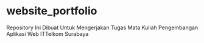 # website_portfolio
Repository Ini Dibuat Untuk Mengerjakan Tugas Mata Kuliah Pengembangan Aplikasi Web ITTelkom Surabaya

